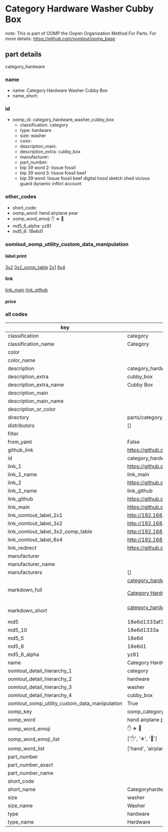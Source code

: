 # Category Hardware Washer Cubby Box  

note: This is part of OOMP the Oopen Organization Method For Parts. For more details: https://github.com/oomlout/oomp_base

##  part details
  



category_hardware



### name
* name: Category Hardware Washer Cubby Box
* name_short: 
### id
* oomp_id: category_hardware_washer_cubby_box
  * classification: category
  * type: hardware
  * size: washer
  * color: 
  * description_main: 
  * description_extra: cubby_box
  * manufacturer: 
  * part_number: 
  * bip 39 word 2: tissue fossil
  * bip 39 word 3: tissue fossil beef
  * bip 39 word: tissue fossil beef digital hood sketch shed vicious guard dynamic inflict account

### other_codes
* short_code: 
* oomp_word: hand airplane pear
* oomp_word_emoji :hand: :airplane: :pear:
* md5_6_alpha: yz81
* md5_6: 18e6d1






### oomlout_oomp_utility_custom_data_manipulation
#### label print
[3x2](http://192.168.1.245:1112/?label=oomp%20yz81)
[3x2_oomp_table](http://192.168.1.108:1112/?label=oomp%20yz81)
[2x1](http://192.168.1.242:1112/?label=oomp%20yz81)
[6x4](http://192.168.1.55:1112/?label=oomp%20yz81)    

#### link

[link_main](https://github.com/oomlout/oomlout_oomp_version_1_messy/tree/main/parts/category_hardware_washer_cubby_box) [link_github](https://github.com/oomlout/oomlout_oomp_version_1_messy/tree/main/parts/category_hardware_washer_cubby_box)                             

#### price







### all codes 
| key | value |  
| --- | --- |  
| classification | category |  
| classification_name | Category |  
| color |  |  
| color_name |  |  
| description | category_hardware |  
| description_extra | cubby_box |  
| description_extra_name | Cubby Box |  
| description_main |  |  
| description_main_name |  |  
| description_or_color |   |  
| directory | parts/category_hardware_washer_cubby_box |  
| distributors | [] |  
| filter |  |  
| from_yaml | False |  
| github_link | https://github.com/oomlout/oomlout_oomp_part_src/tree/main/parts/category_hardware_washer_cubby_box |  
| id | category_hardware_washer_cubby_box |  
| link_1 | https://github.com/oomlout/oomlout_oomp_version_1_messy/tree/main/parts/category_hardware_washer_cubby_box |  
| link_1_name | link_main |  
| link_2 | https://github.com/oomlout/oomlout_oomp_version_1_messy/tree/main/parts/category_hardware_washer_cubby_box |  
| link_2_name | link_github |  
| link_github | https://github.com/oomlout/oomlout_oomp_version_1_messy/tree/main/parts/category_hardware_washer_cubby_box |  
| link_main | https://github.com/oomlout/oomlout_oomp_version_1_messy/tree/main/parts/category_hardware_washer_cubby_box |  
| link_oomlout_label_2x1 | http://192.168.1.242:1112/?label=oomp%20yz81 |  
| link_oomlout_label_3x2 | http://192.168.1.245:1112/?label=oomp%20yz81 |  
| link_oomlout_label_3x2_oomp_table | http://192.168.1.108:1112/?label=oomp%20yz81 |  
| link_oomlout_label_6x4 | http://192.168.1.55:1112/?label=oomp%20yz81 |  
| link_redirect | https://github.com/oomlout/oomlout_oomp_version_1_messy/tree/main/parts/category_hardware_washer_cubby_box |  
| manufacturer |  |  
| manufacturer_name |  |  
| manufacturers | [] |  
| markdown_full | [category_hardware_washer_cubby_box](none)<br>[](none)<br>[Category Hardware Washer Cubby Box](none)<br><br> |  
| markdown_short | [category_hardware_washer_cubby_box](none)<br><br> |  
| md5 | 18e6d1333af398ab28b6a3de2816ff16 |  
| md5_10 | 18e6d1333a |  
| md5_5 | 18e6d |  
| md5_6 | 18e6d1 |  
| md5_6_alpha | yz81 |  
| name | Category Hardware Washer Cubby Box |  
| oomlout_detail_hierarchy_1 | category |  
| oomlout_detail_hierarchy_2 | hardware |  
| oomlout_detail_hierarchy_3 | washer |  
| oomlout_detail_hierarchy_4 | cubby_box |  
| oomlout_oomp_utility_custom_data_manipulation | True |  
| oomp_key | oomp_category_hardware_washer_cubby_box |  
| oomp_word | hand airplane pear |  
| oomp_word_emoji | :hand: :airplane: :pear: |  
| oomp_word_emoji_list | [':hand:', ':airplane:', ':pear:'] |  
| oomp_word_list | ['hand', 'airplane', 'pear'] |  
| part_number |  |  
| part_number_exact |  |  
| part_number_name |  |  
| short_code |  |  
| short_name | Categoryhardware |  
| size | washer |  
| size_name | Washer |  
| type | hardware |  
| type_name | Hardware |  
